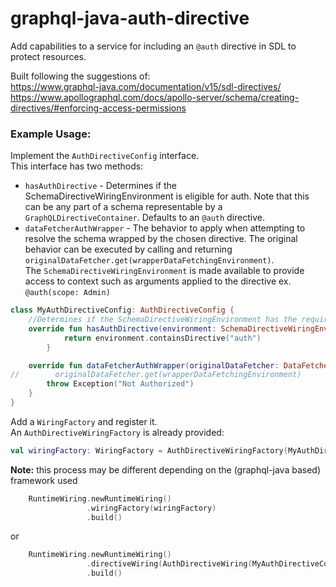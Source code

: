 # graphql-java-auth-directive
Add capabilities to a service for including an `@auth` directive in SDL to protect resources.  

Built following the suggestions of:  
https://www.graphql-java.com/documentation/v15/sdl-directives/  
https://www.apollographql.com/docs/apollo-server/schema/creating-directives/#enforcing-access-permissions  

### Example Usage:
Implement the `AuthDirectiveConfig` interface.  
This interface has two methods:  
* `hasAuthDirective` - Determines if the SchemaDirectiveWiringEnvironment is eligible for auth. 
Note that this can be any part of a schema representable by a `GraphQLDirectiveContainer`.  Defaults to an `@auth` directive.  
* `dataFetcherAuthWrapper` - The behavior to apply when attempting to resolve the schema wrapped by the chosen directive.  The original behavior can be executed by calling and returning 
`originalDataFetcher.get(wrapperDataFetchingEnvironment)`.  
The `SchemaDirectiveWiringEnvironment` is made available to provide access to context such as arguments applied to the directive ex. `@auth(scope: Admin)`

```kotlin
class MyAuthDirectiveConfig: AuthDirectiveConfig {
    //Determines if the SchemaDirectiveWiringEnvironment has the required directive to apply auth
    override fun hasAuthDirective(environment: SchemaDirectiveWiringEnvironment<*>): Boolean  {
            return environment.containsDirective("auth")
        }

    override fun dataFetcherAuthWrapper(originalDataFetcher: DataFetcher<*>, wrapperDataFetchingEnvironment: DataFetchingEnvironment, environment: SchemaDirectiveWiringEnvironment<*>): Any {
//        originalDataFetcher.get(wrapperDataFetchingEnvironment)
        throw Exception("Not Authorized")
    }
}
```
Add a `WiringFactory` and register it.  
An `AuthDirectiveWiringFactory` is already provided:  
```kotlin
val wiringFactory: WiringFactory = AuthDirectiveWiringFactory(MyAuthDirectiveConfig())
```
**Note:** this process may be different depending on the (graphql-java based) framework used
```kotlin
    RuntimeWiring.newRuntimeWiring()
                 .wiringFactory(wiringFactory)
                 .build()
```
or
```kotlin
    RuntimeWiring.newRuntimeWiring()
                 .directiveWiring(AuthDirectiveWiring(MyAuthDirectiveConfig()))
                 .build()
```
